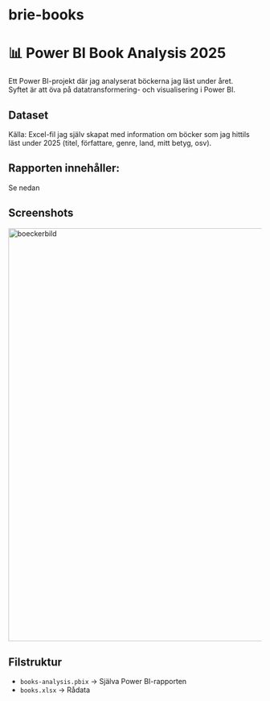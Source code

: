 # brie-books
# 📊 Power BI Book Analysis 2025

Ett Power BI-projekt där jag analyserat böckerna jag läst under året.  
Syftet är att öva på datatransformering- och visualisering i Power BI.

## Dataset
Källa: Excel-fil jag själv skapat med information om böcker som jag hittils läst under 2025 (titel, författare, genre, land, mitt betyg, osv).

## Rapporten innehåller:
Se nedan

## Screenshots
<img width="1465" height="820" alt="boeckerbild" src="https://github.com/user-attachments/assets/49d6c358-3580-4370-8cb7-106b4bd33650" />


## Filstruktur
- `books-analysis.pbix` → Själva Power BI-rapporten
- `books.xlsx` → Rådata
